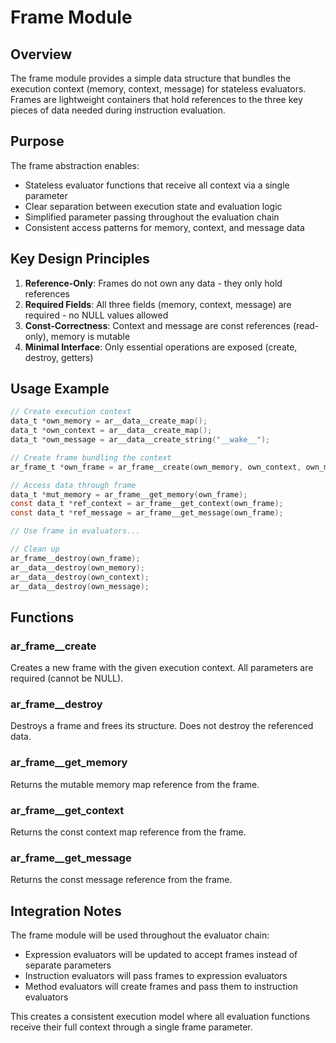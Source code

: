 # Frame Module

## Overview

The frame module provides a simple data structure that bundles the execution context (memory, context, message) for stateless evaluators. Frames are lightweight containers that hold references to the three key pieces of data needed during instruction evaluation.

## Purpose

The frame abstraction enables:
- Stateless evaluator functions that receive all context via a single parameter
- Clear separation between execution state and evaluation logic
- Simplified parameter passing throughout the evaluation chain
- Consistent access patterns for memory, context, and message data

## Key Design Principles

1. **Reference-Only**: Frames do not own any data - they only hold references
2. **Required Fields**: All three fields (memory, context, message) are required - no NULL values allowed
3. **Const-Correctness**: Context and message are const references (read-only), memory is mutable
4. **Minimal Interface**: Only essential operations are exposed (create, destroy, getters)

## Usage Example

```c
// Create execution context
data_t *own_memory = ar__data__create_map();
data_t *own_context = ar__data__create_map();
data_t *own_message = ar__data__create_string("__wake__");

// Create frame bundling the context
ar_frame_t *own_frame = ar_frame__create(own_memory, own_context, own_message);

// Access data through frame
data_t *mut_memory = ar_frame__get_memory(own_frame);
const data_t *ref_context = ar_frame__get_context(own_frame);
const data_t *ref_message = ar_frame__get_message(own_frame);

// Use frame in evaluators...

// Clean up
ar_frame__destroy(own_frame);
ar__data__destroy(own_memory);
ar__data__destroy(own_context);
ar__data__destroy(own_message);
```

## Functions

### ar_frame__create
Creates a new frame with the given execution context. All parameters are required (cannot be NULL).

### ar_frame__destroy
Destroys a frame and frees its structure. Does not destroy the referenced data.

### ar_frame__get_memory
Returns the mutable memory map reference from the frame.

### ar_frame__get_context
Returns the const context map reference from the frame.

### ar_frame__get_message
Returns the const message reference from the frame.

## Integration Notes

The frame module will be used throughout the evaluator chain:
- Expression evaluators will be updated to accept frames instead of separate parameters
- Instruction evaluators will pass frames to expression evaluators
- Method evaluators will create frames and pass them to instruction evaluators

This creates a consistent execution model where all evaluation functions receive their full context through a single frame parameter.